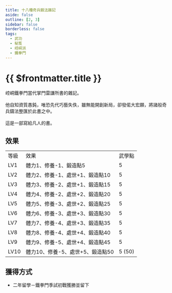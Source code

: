 ```yaml
---
title: 十八種奇兵鍛法雜記
aside: false
outline: [2, 3]
sidebar: false
borderless: false
tags:
  - 武功
  - 秘笈
  - 崆峒派
  - 鐵拳門
---
```


# {{ $frontmatter.title }}

<BookItemIcon :size="`medium`" :needLink="false" :no="8004" :style="'float: right;'" />

崆峒鐵拳門當代掌門雷謙所書的雜記。
<br><br>
他自知資質愚鈍，唯恐先代巧藝失佚，雖無能開創新局，卻發偌大宏願，將諸般奇兵鑄法整匯於此書之中。
<br><br>
這是一部寫給凡人的書。
<br clear="all" />

## 效果

<table>
    <tr>
        <td>等級</td>
        <td>效果</td>
        <td>武學點</td>
    </tr>
    <tr>
        <td>LV1</td>
        <td>體力1、修養-1、鍛造點5</td>
        <td>5</td>
    </tr>
    <tr>
        <td>LV2</td>
        <td>體力2、修養-1、處世+1、鍛造點10</td>
        <td>5</td>
    </tr>
    <tr>
        <td>LV3</td>
        <td>體力3、修養-2、處世+1、鍛造點15</td>
        <td>5</td>
    </tr>
    <tr>
        <td>LV4</td>
        <td>體力4、修養-2、處世+2、鍛造點20</td>
        <td>5</td>
    </tr>
    <tr>
        <td>LV5</td>
        <td>體力5、修養-3、處世+2、鍛造點25</td>
        <td>5</td>
    </tr>
    <tr>
        <td>LV6</td>
        <td>體力6、修養-3、處世+3、鍛造點30</td>
        <td>5</td>
    </tr>
    <tr>
        <td>LV7</td>
        <td>體力7、修養-4、處世+3、鍛造點35</td>
        <td>5</td>
    </tr>
    <tr>
        <td>LV8</td>
        <td>體力8、修養-4、處世+4、鍛造點40</td>
        <td>5</td>
    </tr>
    <tr>
        <td>LV9</td>
        <td>體力9、修養-5、處世+4、鍛造點45</td>
        <td>5</td>
    </tr>
    <tr>
        <td>LV10</td>
        <td>體力10、修養-5、處世+5、鍛造點50</td>
        <td>5 (50)</td>
    </tr>
</table>

## 獲得方式

- 二年留學－鐵拳門季試初戰獲勝並留下
